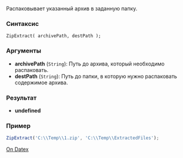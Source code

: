 Распаковывает указанный архив в заданную папку.

### Синтаксис
`ZipExtract( archivePath, destPath );`

### Аргументы
- **archivePath** (`String`): Путь до архива, который необходимо распаковать.
- **destPath** (`String`): Путь до папки, в которую нужно распаковать содержимое архива.

### Результат
- **undefined**

### Пример
```js
ZipExtract('C:\\Temp\\1.zip', 'C:\\Temp\\ExtractedFiles');
```

[On Datex](http://docs.datex.ru/article.htm?id=5620276905286592527)